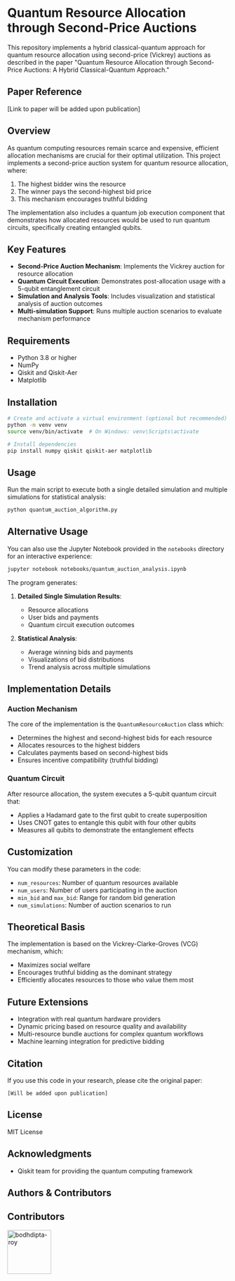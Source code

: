# Quantum Resource Allocation through Second-Price Auctions

This repository implements a hybrid classical-quantum approach for quantum resource allocation using second-price (Vickrey) auctions as described in the paper "Quantum Resource Allocation through Second-Price Auctions: A Hybrid Classical-Quantum Approach."

## Paper Reference

[Link to paper will be added upon publication]

## Overview

As quantum computing resources remain scarce and expensive, efficient allocation mechanisms are crucial for their optimal utilization. This project implements a second-price auction system for quantum resource allocation, where:

1. The highest bidder wins the resource
2. The winner pays the second-highest bid price
3. This mechanism encourages truthful bidding

The implementation also includes a quantum job execution component that demonstrates how allocated resources would be used to run quantum circuits, specifically creating entangled qubits.

## Key Features

- **Second-Price Auction Mechanism**: Implements the Vickrey auction for resource allocation
- **Quantum Circuit Execution**: Demonstrates post-allocation usage with a 5-qubit entanglement circuit
- **Simulation and Analysis Tools**: Includes visualization and statistical analysis of auction outcomes
- **Multi-simulation Support**: Runs multiple auction scenarios to evaluate mechanism performance

## Requirements

- Python 3.8 or higher
- NumPy
- Qiskit and Qiskit-Aer
- Matplotlib

## Installation

```bash
# Create and activate a virtual environment (optional but recommended)
python -m venv venv
source venv/bin/activate  # On Windows: venv\Scripts\activate

# Install dependencies
pip install numpy qiskit qiskit-aer matplotlib
```

## Usage

Run the main script to execute both a single detailed simulation and multiple simulations for statistical analysis:

```bash
python quantum_auction_algorithm.py
```
## Alternative Usage

You can also use the Jupyter Notebook provided in the `notebooks` directory for an interactive experience:

```bash
jupyter notebook notebooks/quantum_auction_analysis.ipynb
```

The program generates:

1. **Detailed Single Simulation Results**:
   - Resource allocations
   - User bids and payments
   - Quantum circuit execution outcomes

2. **Statistical Analysis**:
   - Average winning bids and payments
   - Visualizations of bid distributions
   - Trend analysis across multiple simulations

## Implementation Details

### Auction Mechanism

The core of the implementation is the `QuantumResourceAuction` class which:
- Determines the highest and second-highest bids for each resource
- Allocates resources to the highest bidders
- Calculates payments based on second-highest bids
- Ensures incentive compatibility (truthful bidding)

### Quantum Circuit

After resource allocation, the system executes a 5-qubit quantum circuit that:
- Applies a Hadamard gate to the first qubit to create superposition
- Uses CNOT gates to entangle this qubit with four other qubits
- Measures all qubits to demonstrate the entanglement effects

## Customization

You can modify these parameters in the code:
- `num_resources`: Number of quantum resources available
- `num_users`: Number of users participating in the auction
- `min_bid` and `max_bid`: Range for random bid generation
- `num_simulations`: Number of auction scenarios to run

## Theoretical Basis

The implementation is based on the Vickrey-Clarke-Groves (VCG) mechanism, which:
- Maximizes social welfare
- Encourages truthful bidding as the dominant strategy
- Efficiently allocates resources to those who value them most

## Future Extensions

- Integration with real quantum hardware providers
- Dynamic pricing based on resource quality and availability
- Multi-resource bundle auctions for complex quantum workflows
- Machine learning integration for predictive bidding

## Citation

If you use this code in your research, please cite the original paper:

```
[Will be added upon publication]
```

## License

MIT License

## Acknowledgments

- Qiskit team for providing the quantum computing framework

## Authors & Contributors
## Contributors

<a href="https://github.com/bodhdipta-roy">
  <img src="https://avatars.githubusercontent.com/username1" width="100px;" alt="bodhdipta-roy"/>
</a>

